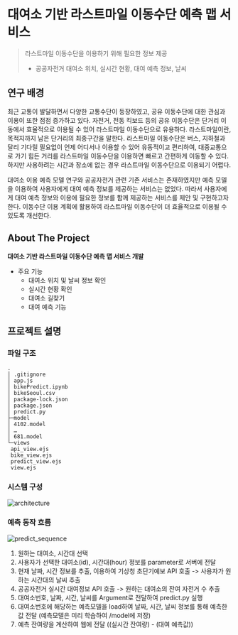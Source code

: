 # 대여소 기반 라스트마일 이동수단 예측 맵 서비스
> 라스트마일 이동수단을 이용하기 위해 필요한 정보 제공   
> - 공공자전거 대여소 위치, 실시간 현황, 대여 예측 정보, 날씨      

## 연구 배경
최근 교통이 발달하면서 다양한 교통수단이 등장하였고, 공유 이동수단에 대한 관심과 이용이 또한 점점 증가하고 있다.
자전거, 전동 킥보드 등의 공유 이동수단은 단거리 이동에서 효율적으로 이용될 수 있어 라스트마일 이동수단으로 유용하다.
라스트마일이란, 목적지까지 남은 단거리의 최종구간을 말한다.
라스트마일 이동수단은 버스, 지하철과 달리 기다릴 필요없이 언제 어디서나 이용할 수 있어 유동적이고 편리하여, 대중교통으로 가기 힘든 거리를 라스트마일 이동수단을 이용하면 빠르고 간편하게 이동할 수 있다.
하지만 사용하려는 시간과 장소에 없는 경우 라스트마일 이동수단으로 이용되기 어렵다.


대여소 이용 예측 모델 연구와 공공자전거 관련 기존 서비스는 존재하였지만
예측 모델을 이용하여 사용자에게 대여 예측 정보를 제공하는 서비스는 없었다.
따라서 사용자에게 대여 예측 정보와 이용에 필요한 정보를 함께 제공하는 서비스를 제안 및 구현하고자 한다.
이동수단 이용 계획에 활용하여 라스트마일 이동수단이 더 효율적으로 이용될 수 있도록 개선한다.  

## About The Project

**대여소 기반 라스트마일 이동수단 예측 맵 서비스 개발**

* 주요 기능
  * 대여소 위치 및 날씨 정보 확인
  * 실시간 현황 확인
  * 대여소 길찾기
  * 대여 예측 기능

## 프로젝트 설명
### 파일 구조
```
.  
│ .gitignore  
│ app.js  
│ bikePredict.ipynb  
│ bikeSeoul.csv  
│ package-lock.json  
│ package.json  
│ predict.py  
├─model  
│ 4102.model  
│ …  
│ 681.model  
└─views  
 api_view.ejs  
 bike_view.ejs  
 predict_view.ejs  
 view.ejs  
```
### 시스템 구성
![architecture](https://user-images.githubusercontent.com/56243417/205482999-845291a0-e4be-4202-b2ee-dbb80cf91aa3.PNG)

### 예측 동작 흐름
![predict_sequence](https://user-images.githubusercontent.com/56243417/205483010-087da331-8e4f-42a4-bbe0-ace7a39f3b12.PNG)
1. 원하는 대여소, 시간대 선택
2. 사용자가 선택한 대여소(id), 시간대(hour) 정보를 parameter로 서버에 전달
3. 현재 날짜, 시간 정보를 추출, 이용하여 기상청 초단기예보 API 호출 -> 사용자가 원하는 시간대의 날씨 추출
4. 공공자전거 실시간 대여정보 API 호출 -> 원하는 대여소의 잔여 자전거 수 추출
5. 대여소번호, 날짜, 시간, 날씨를 Argument로 전달하여 predict.py 실행
6. 대여소번호에 해당하는 예측모델을 load하여 날짜, 시간, 날씨 정보를 통해 예측한 값 전달 (예측모델은 미리 학습하여 /model에 저장)
7. 예측 잔여량을 계산하여 웹에 전달 ((실시간 잔여량) - (대여 예측값))
